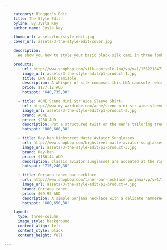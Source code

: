 ```yaml
---

    category: Blogger's Edit
    title: The Style Edit
    byline: By Jysla Kay
    author_name: Jysla Kay

    thumb_url: assets/toc/style-edit.jpg
    cover_url: assets/3-the-style-edit/cover.jpg

    description:
      We show you how to style your basic black silk cami in three looks with blogger Jysla Kay - for day, for night and for a piece simply layered underneath it all. Whether worn alone or layered, a beautiful silk camisole is destined for any woman’s wardrobe. For the women who like to keep their prints to a minimal, get inspired by our take of a fresh twist on a classic look!

    products:
      - url: http://www.shopbop.com/silk-camisole-lna/vp/v=1/1562218472.htm?fm=search-shopbysize
        image_url: assets/3-the-style-edit/p1-product-1.jpg
        title: LNA silk camisole
        description: A whisper of silk composes this LNA camisole, which features an asymmetrical hemline. Spaghetti straps trace the shoulders and crisscross at the back.  Semi-sheer.
        price: $177.12 AUD
        hotspot: "640,735,30"

      - title: ACNE Scene Mini Str Wide Sleeve Shirt-
        url: http://www.my-wardrobe.com/acne/scene-mini-str-wide-sleeve-shirt-631036
        image_url: assets/3-the-style-edit/p1-product-2.jpg
        brand: ACNE
        price: $230 AUD
        description: Put a structured twist on the men’s tailoring trend with this shirt from Acne, which takes tuxedo styling and lends it an over-sized modern feel. Ideal with ultra-slim black trousers in wool or leather, this is a fashion-forward way to update your classic white shirt for work.
        hotspot: "800,600,30"

      - title: Ray-ban Highstreet Matte Aviator Sunglasses
        url: http://www.shopbop.com/highstreet-matte-aviator-sunglasses-ray/vp/v=1/1593573019.htm?folderID=2534374302094311&fm=other-shopbysize&colorId=58684
        image_url: assets/3-the-style-edit/p1-product-3.jpg
        brand: Ray-ban
        price: $186.44 AUD
        description: Classic aviator sunglasses are accented at the right lens with Ray-Ban's signature logo lettering. Made in Italy.
        hotspot: "715,240,30"

      - title: Gorjana taner bar necklace
        url: http://www.shopbop.com/taner-bar-necklace-gorjana/vp/v=1/1559721636.htm?folderID=2534374302033527&colorId=29109&extid=affprg-4441350
        image_url: assets/3-the-style-edit/p1-product-4.jpg
        brand: Gorjana taner
        price: $69.92 AUD
        description: A simple Gorjana necklace with a delicate hammered bar. Ring clasp. 14k gold. Made in the USA.
        hotspot: "600,650,30"

    layout:
      type: three-column
      image_style: background
      content_align: left
      content_style: black
      content_height: full

---
```

